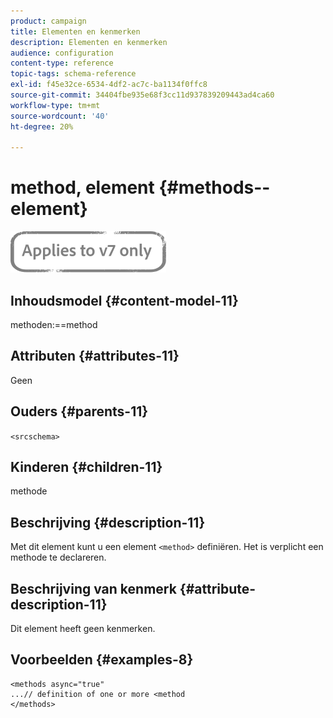 ```yaml
---
product: campaign
title: Elementen en kenmerken
description: Elementen en kenmerken
audience: configuration
content-type: reference
topic-tags: schema-reference
exl-id: f45e32ce-6534-4df2-ac7c-ba1134f0ffc8
source-git-commit: 34404fbe935e68f3cc11d937839209443ad4ca60
workflow-type: tm+mt
source-wordcount: '40'
ht-degree: 20%

---
```


# method, element {#methods--element}

![](../../../assets/v7-only.svg)

## Inhoudsmodel {#content-model-11}

methoden:==method

## Attributen {#attributes-11}

Geen

## Ouders {#parents-11}

`<srcschema>`

## Kinderen {#children-11}

methode

## Beschrijving {#description-11}

Met dit element kunt u een element `<method>` definiëren. Het is verplicht een methode te declareren.

## Beschrijving van kenmerk {#attribute-description-11}

Dit element heeft geen kenmerken.

## Voorbeelden {#examples-8}

```
<methods async="true"
...// definition of one or more <method
</methods>
```
